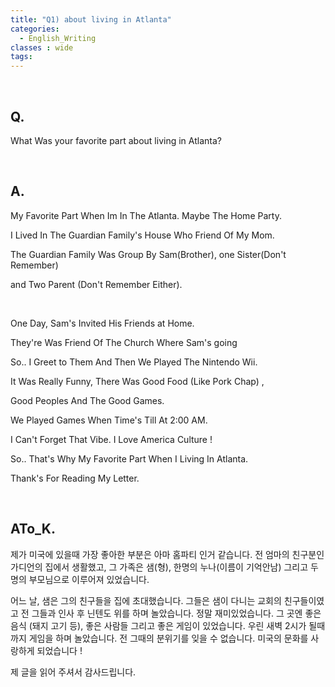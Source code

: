 ```yaml
---
title: "Q1) about living in Atlanta"
categories:
  - English_Writing
classes : wide
tags:
---
```

<br>

<h2>
Q. 
</h2>

What Was your favorite part about living in Atlanta?

<br>

<h2>
A. 
</h2>

 My Favorite Part When Im In The Atlanta. Maybe The Home Party.

I Lived In The Guardian Family's House Who Friend Of My Mom. 

The Guardian Family Was Group By Sam(Brother), one Sister(Don't Remember) 

and Two Parent (Don't Remember Either).

<br>

One Day,  Sam's Invited His Friends at Home.

They're Was Friend Of The Church Where Sam's going 

So.. I Greet to Them And Then We Played The Nintendo Wii. 

It Was Really Funny, There Was Good Food (Like Pork Chap) ,

 Good Peoples And  The Good Games. 

We Played Games When Time's Till At 2:00 AM. 

I Can't Forget That Vibe. I Love America Culture ! 

So.. That's Why My Favorite Part When I Living In Atlanta. 

Thank's For Reading My Letter.

<br>


<h2>
ATo_K.
</h2>

제가 미국에 있을때 가장 좋아한 부분은 아마 홈파티 인거 같습니다. 
전 엄마의 친구분인 가디언의 집에서 생활했고, 
그 가족은 샘(형), 한명의 누나(이름이 기억안남) 그리고 두명의 부모님으로 이루어져 있었습니다. 

어느 날, 샘은 그의 친구들을 집에 초대했습니다. 
그들은 샘이 다니는 교회의 친구들이였고 전 그들과 인사 후 닌텐도 위를 하며 놀았습니다.
정말 재미있었습니다. 
그 곳엔 좋은 음식 (돼지 고기 등), 좋은 사람들 그리고 좋은 게임이 있었습니다. 
우린 새벽 2시가 될때까지 게임을 하며 놀았습니다.
전 그때의 분위기를 잊을 수 없습니다.
미국의 문화를 사랑하게 되었습니다 !

제 글을 읽어 주셔서 감사드립니다. 






